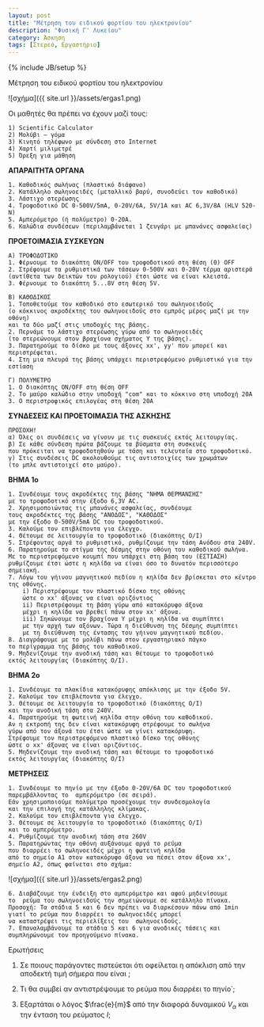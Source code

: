 ```yaml
---
layout: post
title: "Μέτρηση του ειδικού φορτίου του ηλεκτρονίου"
description: "Φυσική Γ' Λυκείου"
category: Άσκηση
tags: [Στερεό, Εργαστήριο]
---
```

{% include JB/setup %}


Μέτρηση του ειδικού φορτίου του ηλεκτρονίου

![σχήμα]({{ site.url }}/assets/ergas1.png) 

Οι μαθητές θα πρέπει να έχουν μαζί τους:


    1) Scientific Calculator
    2) Μολύβι – γόμα
    3) Κινητό τηλέφωνο με σύνδεση στο Internet
    4) Χαρτί μιλιμετρέ
    5) Όρεξη για μάθηση

**ΑΠΑΡΑΙΤΗΤΑ ΟΡΓΑΝΑ**

    1. Καθοδικός σωλήνας (πλαστικό διάφανο)
    2. Κατάλληλο σωληνοειδές (μεταλλικό βαρύ, συνοδεύει τον καθοδικό)
    3. Λάστιχο στερέωσης
    4. Τροφοδοτικό DC 0-500V/5mA, 0-20V/6A, 5V/1A και AC 6,3V/8A (HLV 520-N)
    5. Αμπερόμετρο (ή πολύμετρο) 0-20Α.
    6. Καλώδια συνδέσεων (περιλαμβάνεται 1 ζευγάρι με μπανάνες ασφαλείας)

**ΠΡΟΕΤΟΙΜΑΣΙΑ ΣΥΣΚΕΥΩΝ**

    A) ΤΡΟΦΟΔΟΤΙΚΟ
    1. Φέρνουμε το διακόπτη ON/OFF του τροφοδοτικού στη θέση (0) OFF
    2. Στρέφουμε τα ρυθμιστικά των τάσεων 0-500V και 0-20V τέρμα αριστερά 
    (αντίθετα των δεικτών του ρολογιού) έτσι ώστε να είναι κλειστά.
    3. Φέρνουμε το διακόπτη 5...8V στη θέση 5V.

	Β) ΚΑΘΟΔΙΚΟΣ
    1. Τοποθετούμε τον καθοδικό στο εσωτερικό του σωληνοειδούς 
    (ο κόκκινος ακροδέκτης του σωληνοειδούς στο εμπρός μέρος μαζί με την οθόνη) 
    και τα δύο μαζί στις υποδοχές της βάσης.
    2. Περνάμε το λάστιχο στερέωσης γύρω από το σωληνοειδές 
    (το στερεώνουμε στον βραχίονα σχήματος Υ της βάσης).
    3. Παρατηρούμε το δίσκο με τους άξονες xx', yy' που μπορεί και περιστρέφεται.
    4. Στη μια πλευρά της βάσης υπάρχει περιστρεφόμενο ρυθμιστικό για την εστίαση

	Γ) ΠΟΛΥΜΕΤΡΟ
    1. O διακόπτης ON/OFF στη θέση OFF
    2. Το μαύρο καλώδιο στην υποδοχή "com" και το κόκκινο στη υποδοχή 20Α
    3. Ο περιστροφικός επιλογέας στη θέση 20A


**ΣΥΝΔΕΣΕΙΣ ΚΑΙ ΠΡΟΕΤΟΙΜΑΣΙΑ ΤΗΣ ΑΣΚΗΣΗΣ**

	ΠΡΟΣΟΧΗ!
	α) Όλες οι συνδέσεις να γίνουν με τις συσκευές εκτός λειτουργίας. 
	β) Σε κάθε σύνδεση πρώτα βάζουμε τα βύσματα στη συσκευές 
	που πρόκειται να τροφοδοτηθούν με τάση και τελευταία στο τροφοδοτικό.
	γ) Στις συνδέσεις DC ακολουθούμε τις αντιστοιχίες των χρωμάτων 
	(το μπλε αντιστοιχεί στο μαύρο).

**ΒΗΜΑ 1ο**

    1. Συνδέουμε τους ακροδέκτες της βάσης "ΝΗΜΑ ΘΕΡΜΑΝΣΗΣ" 
    με το τροφοδοτικό στην έξοδο 6,3V AC.
    2. Χρησιμοποιώντας τις μπανάνες ασφαλείας, συνδέουμε 
    τους ακροδέκτες της βάσης "ΑΝΟΔΟΣ", "ΚΑΘΟΔΟΣ" 
    με την έξοδο 0-500V/5mA DC του τροφοδοτικού.
    3. Καλούμε τον επιβλέποντα για έλεγχο.
    4. Θέτουμε σε λειτουργία το τροφοδοτικό (διακόπτης Ο/Ι)
    5. Στρέφοντας αργά το ρυθμιστικό, ρυθμίζουμε την τάση Ανόδου στα 240V.
    6. Παρατηρούμε το στίγμα της δέσμης στην οθόνη του καθοδικού σωλήνα. 
    Με το περιστρεφόμενο κουμπί που υπάρχει στη βάση του (ΕΣΤΙΑΣΗ) 
    ρυθμίζουμε έτσι ώστε η κηλίδα να είναι όσο το δυνατόν περισσότερο σημειακή.
    7. Λόγω του γήινου μαγνητικού πεδίου η κηλίδα δεν βρίσκεται στο κέντρο της οθόνης.
        i) Περιστρέφουμε τον πλαστικό δίσκο της οθόνης 
        ώστε ο xx' άξονας να είναι οριζόντιος
        ii) Περιστρέφουμε τη βάση γύρω από κατακόρυφο άξονα 
        μέχρι η κηλίδα να βρεθεί πάνω στον xx' άξονα.
        iii) Σηκώνουμε τον βραχίονα Y μέχρι η κηλίδα να συμπίπτει 
        με την αρχή των αξόνων. Τώρα η διεύθυνση της δέσμης συμπίπτει 
        με τη διεύθυνση της έντασης του γήινου μαγνητικού πεδίου.
    8. Διαγράφουμε με το μολύβι πάνω στον εργαστηριακό πάγκο 
    το περίγραμμα της βάσης του καθοδικού.
    9. Μηδενίζουμε την ανοδική τάση και θέτουμε το τροφοδοτικό 
    εκτός λειτουργίας (διακόπτης Ο/Ι).



**ΒΗΜΑ 2ο**

    1. Συνδέουμε τα πλακίδια κατακόρυφης απόκλισης με την έξοδο 5V.
    2. Καλούμε τον επιβλέποντα για έλεγχο.
    3. Θέτουμε σε λειτουργία το τροφοδοτικό (διακόπτης Ο/Ι) 
    και την ανοδική τάση στα 240V.
    4. Παρατηρούμε τη φωτεινή κηλίδα στην οθόνη του καθοδικού. 
    Αν η εκτροπή της δεν είναι κατακόρυφη στρέφουμε το σωλήνα 
    γύρω από τον άξονά του έτσι ώστε να γίνει κατακόρυφη. 
    Στρέφουμε τον περιστρεφόμενο πλαστικό δίσκο της οθόνης 
    ώστε ο xx' άξονας να είναι οριζόντιος.
    5. Μηδενίζουμε την ανοδική τάση και θέτουμε το τροφοδοτικό 
    εκτός λειτουργίας (διακόπτης Ο/Ι)



**ΜΕΤΡΗΣΕΙΣ**

    1. Συνδέουμε το πηνίο με την έξοδο 0-20V/6A DC του τροφοδοτικού 
    παρεμβάλλοντας το  αμπερόμετρο (σε σειρά). 
    Εάν χρησιμοποιούμε πολύμετρο προσέχουμε την συνδεσμολογία 
    και την επιλογή της κατάλληλης κλίμακας.
    2. Καλούμε τον επιβλέποντα για έλεγχο.
    3. Θέτουμε σε λειτουργία το τροφοδοτικό (διακόπτης Ο/Ι) 
    και το αμπερόμετρο.
    4. Ρυθμίζουμε την ανοδική τάση στα 260V
    5. Παρατηρώντας την οθόνη αυξάνουμε αργά το ρεύμα 
    που διαρρέει το σωληνοειδές μέχρι η φωτεινή κηλίδα 
    από το σημείο Α1 στον κατακόρυφο άξονα να πέσει στον άξονα xx', 
    σημείο Α2, όπως φαίνεται στο σχήμα:

![σχήμα]({{ site.url }}/assets/ergas2.png) 


    6. Διαβάζουμε την ένδειξη στο αμπερόμετρο και αφού μηδενίσουμε 
    το  ρεύμα του σωληνοειδούς την σημειώνουμε σε κατάλληλο πίνακα. 
	Προσοχή: Τα στάδια 5 και 6 δεν πρέπει να διαρκέσουν πάνω από 1min 
	γιατί το ρεύμα που διαρρέει το σωληνοειδές μπορεί 
	να καταστρέψει τις περιελίξεις του  σωληνοειδούς.
    7. Επαναλαμβάνουμε τα στάδια 5 και 6 για ανοδικές τάσεις και 
    συμπληρώνουμε τον προηγούμενο πίνακα.


Ερωτήσεις

1. Σε ποιους παράγοντες πιστεύεται ότι οφείλεται η απόκλιση από την αποδεκτή τιμή σήμερα που είναι ;

2. Τι θα συμβεί αν αντιστρέψουμε το ρεύμα που διαρρέει το πηνίο΄;

3. Εξαρτάται ο λόγος $\frac{e}{m}$ από την διαφορά δυναμικού $V_α$ και την ένταση του ρεύματος $Ι$;

